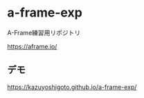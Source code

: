 # a-frame-exp

A-Frame練習用リポジトリ

https://aframe.io/

## デモ

https://kazuyoshigoto.github.io/a-frame-exp/